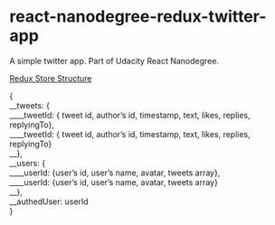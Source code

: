 # react-nanodegree-redux-twitter-app
A simple twitter app. Part of Udacity React Nanodegree.

<u>Redux Store Structure<br></u>

{<br>
__tweets: {<br>
____tweetId: { tweet id, author’s id, timestamp, text, likes, replies, replyingTo},<br>
____tweetId: { tweet id, author’s id, timestamp, text, likes, replies, replyingTo}<br>
__},<br>
__users: {<br>
____userId: {user’s id, user’s name, avatar, tweets array},<br>
____userId: {user’s id, user’s name, avatar, tweets array}<br>
__},<br>
__authedUser: userId<br>
}
